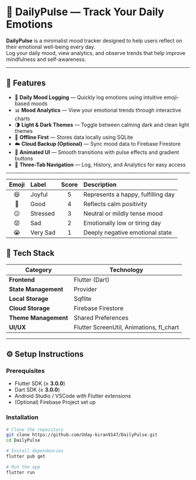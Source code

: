 # 🧠 DailyPulse — Track Your Daily Emotions

**DailyPulse** is a minimalist mood tracker designed to help users reflect on their emotional well-being every day.  
Log your daily mood, view analytics, and observe trends that help improve mindfulness and self-awareness.

---

## 🌟 Features

- 📝 **Daily Mood Logging** — Quickly log emotions using intuitive emoji-based moods  
- 📊 **Mood Analytics** — View your emotional trends through interactive charts  
- 🌗 **Light & Dark Themes** — Toggle between calming dark and clean light themes  
- 💾 **Offline First** — Stores data locally using SQLite  
- ☁️ **Cloud Backup (Optional)** — Sync mood data to Firebase Firestore  
- 🔄 **Animated UI** — Smooth transitions with pulse effects and gradient buttons  
- 🧭 **Three-Tab Navigation** — Log, History, and Analytics for easy access  

---
| Emoji | Label    | Score | Description                        |
| :---: | :------- | :---: | :--------------------------------- |
|   😄  | Joyful   |   5   | Represents a happy, fulfilling day |
|   🙂  | Good     |   4   | Reflects calm positivity           |
|   😐  | Stressed |   3   | Neutral or mildly tense mood       |
|   😟  | Sad      |   2   | Emotionally low or tiring day      |
|   😭  | Very Sad |   1   | Deeply negative emotional state    |

## 🧩 Tech Stack

| Category | Technology |
|-----------|-------------|
| **Frontend** | Flutter (Dart) |
| **State Management** | Provider |
| **Local Storage** | Sqflite |
| **Cloud Storage** | Firebase Firestore |
| **Theme Management** | Shared Preferences |
| **UI/UX** | Flutter ScreenUtil, Animations, fl_chart |

---

## ⚙️ Setup Instructions

### **Prerequisites**
- Flutter SDK (≥ **3.0.0**)
- Dart SDK (≥ **3.0.0**)
- Android Studio / VSCode with Flutter extensions
- (Optional) Firebase Project set up

### **Installation**
```bash
# Clone the repository
git clone https://github.com/Uday-kiran9147/DailyPulse.git
cd DailyPulse

# Install dependencies
flutter pub get

# Run the app
flutter run
